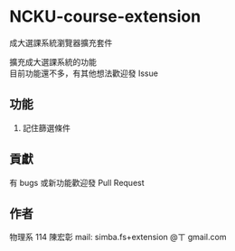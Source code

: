 # NCKU-course-extension
成大選課系統瀏覽器擴充套件

擴充成大選課系統的功能  
目前功能還不多，有其他想法歡迎發 Issue

## 功能
1. 記住篩選條件

## 貢獻
有 bugs 或新功能歡迎發 Pull Request

## 作者
物理系 114 陳宏彰
mail: simba.fs+extension @ㄒ gmail.com
